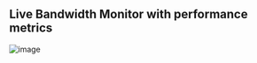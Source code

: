 ## Live Bandwidth Monitor with performance metrics
![image](https://github.com/JulieD1/Live-Bandwidth-Moniter-Performance/assets/124683626/b4fc8020-c595-4f3c-bc0f-ab1c300a079c)

